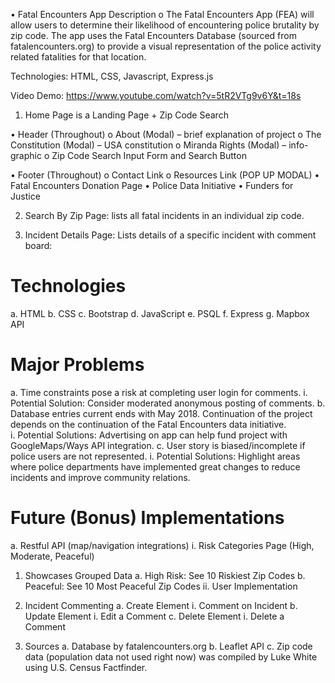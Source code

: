 •	Fatal Encounters App Description
o	The Fatal Encounters App (FEA) will allow users to determine their likelihood of encountering police brutality by zip code. The app uses the Fatal Encounters Database (sourced from fatalencounters.org) to provide a visual representation of the police activity related fatalities for that location.

Technologies: HTML, CSS, Javascript, Express.js

Video Demo: https://www.youtube.com/watch?v=5tR2VTg9v6Y&t=18s


1.	Home Page is a Landing Page + Zip Code Search
 
•	Header (Throughout)
   o	About (Modal) – brief explanation of project
   o	The Constitution (Modal) – USA constitution
   o	Miranda Rights (Modal) – info-graphic
   o	Zip Code Search Input Form and Search Button

•	Footer (Throughout) 
   o	Contact Link
   o	Resources Link (POP UP MODAL)
•	Fatal Encounters Donation Page
•	Police Data Initiative
•	Funders for Justice	

2.	Search By Zip Page: lists all fatal incidents in an individual zip code.
 

3.	Incident Details Page: Lists details of a specific incident with comment board:

#	Technologies
a.	HTML
b.	CSS
c.	Bootstrap
d.	JavaScript
e.	PSQL
f.	Express
g. Mapbox API


#	Major Problems
a.	Time constraints pose a risk at completing user login for comments.
i.	Potential Solution: Consider moderated anonymous posting of comments.
b.	Database entries current ends with May 2018. Continuation of the project depends on the continuation of the Fatal Encounters data initiative.	
i.	Potential Solutions: Advertising on app can help fund project with GoogleMaps/Ways API integration.
c.	User story is biased/incomplete if police users are not represented.
i.	Potential Solutions: Highlight areas where police departments have implemented great changes to reduce incidents and improve community relations.

#	Future (Bonus) Implementations
a.	Restful API (map/navigation integrations)
i.	Risk Categories Page (High, Moderate, Peaceful) 
1.	Showcases Grouped Data
a.	High Risk: See 10 Riskiest Zip Codes
b.	Peaceful: See 10 Most Peaceful Zip Codes
ii.	User Implementation
1.	Incident Commenting
a.	Create Element
i.	Comment on Incident
b.	Update Element
i.	Edit a Comment
c.	Delete Element
i.	Delete a Comment

7.	Sources
a.	Database by fatalencounters.org
b. Leaflet API
c. Zip code data (population data not used right now) was compiled by Luke White using U.S. Census Factfinder.
